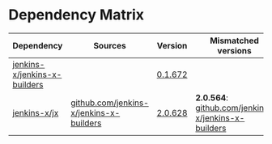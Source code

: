 # Dependency Matrix

Dependency | Sources | Version | Mismatched versions
---------- | ------- | ------- | -------------------
[jenkins-x/jenkins-x-builders](https://github.com/jenkins-x/jenkins-x-builders.git) |  | [0.1.672]() | 
[jenkins-x/jx](https://github.com/jenkins-x/jx.git) | [github.com/jenkins-x/jenkins-x-builders](https://github.com/jenkins-x/jenkins-x-builders) | [2.0.628](https://github.com/jenkins-x/jx/releases/tag/v2.0.628) | **2.0.564**: [github.com/jenkins-x/jenkins-x-builders](https://github.com/jenkins-x/jenkins-x-builders)
